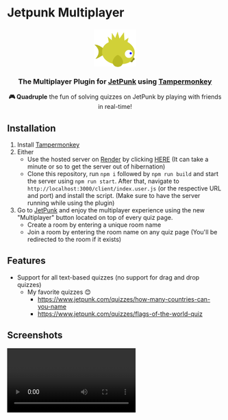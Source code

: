 # Jetpunk Multiplayer

<h3 align="center">
    <img alt="Icon" src="./assets/icon.svg" width="100">
    <br/><br/>
    The Multiplayer Plugin for <a href="https://www.jetpunk.com">JetPunk</a> using <a href="https://tampermonkey.net/">Tampermonkey</a>
</h3>

<p align="center">
    <b>🎮 Quadruple</b> the fun of solving quizzes on JetPunk by playing with friends in real-time!
</p>

## Installation
1. Install [Tampermonkey](https://tampermonkey.net/)
2. Either
    - Use the hosted server on <a href="https://render.com">Render</a> by clicking [HERE](https://jetpunk-multiplayer.onrender.com/client/index.user.js) (It can take a minute or so to get the server out of hibernation)
    - Clone this repository, run `npm i` followed by `npm run build` and start the server using `npm run start`. After that, navigate to `http://localhost:3000/client/index.user.js` (or the respective URL and port) and install the script. (Make sure to have the server running while using the plugin)
3. Go to [JetPunk](https://www.jetpunk.com) and enjoy the multiplayer experience using the new "Multiplayer" button located on top of every quiz page.
    - Create a room by entering a unique room name
    - Join a room by entering the room name on any quiz page (You'll be redirected to the room if it exists)

## Features
- Support for all text-based quizzes (no support for drag and drop quizzes)
  - My favorite quizzes 😊
    - https://www.jetpunk.com/quizzes/how-many-countries-can-you-name
    - https://www.jetpunk.com/quizzes/flags-of-the-world-quiz

## Screenshots
![Screenrecording](./assets/screenshots/screenrecording.mp4)